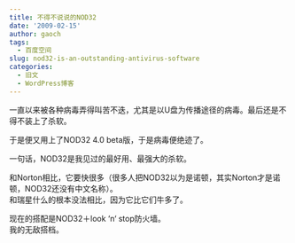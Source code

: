 ```yaml
---
title: 不得不说说的NOD32
date: '2009-02-15'
author: gaoch
tags:
  - 百度空间
slug: nod32-is-an-outstanding-antivirus-software
categories:
  - 旧文
  - WordPress博客
---
```


一直以来被各种病毒弄得叫苦不迭，尤其是以U盘为传播途径的病毒。最后还是不得不装上了杀软。  
  
于是便又用上了NOD32 4.0 beta版，于是病毒便绝迹了。  
  
一句话，NOD32是我见过的最好用、最强大的杀软。  
  
和Norton相比，它要快很多（很多人把NOD32以为是诺顿，其实Norton才是诺顿，NOD32还没有中文名称）。  
和瑞星什么的根本没法相比，因为它比它们牛多了。  
  
现在的搭配是NOD32＋look ‘n‘ stop防火墙。  
我的无敌搭档。
